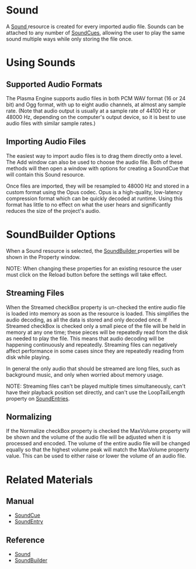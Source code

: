 # Sound
A [ Sound ](https://github.com/PlasmaEngine/PlasmaDocs/tree/master/docs/C%2B%2B/code_reference/class_reference/sound.markdown) resource is created for every imported audio file. Sounds can be attached to any number of [SoundCues](https://plasmaengine.github.io/PlasmaDocs/Plasma1/Editor/audio/soundcue.markdown), allowing the user to play the same sound multiple ways while only storing the file once.

# Using Sounds

## Supported Audio Formats

The Plasma Engine supports audio files in both PCM WAV format (16 or 24 bit) and Ogg format, with up to eight audio channels, at almost any sample rate. (Note that audio output is usually at a sample rate of 44100 Hz or 48000 Hz, depending on the computer's output device, so it is best to use audio files with similar sample rates.) 

## Importing Audio Files

The easiest way to import audio files is to drag them directly onto a level. The Add window can also be used to choose the audio file. Both of these methods will then open a window with options for creating a SoundCue that will contain this Sound resource.

Once files are imported, they will be resampled to 48000 Hz and stored in a custom format using the Opus codec. Opus is a high-quality, low-latency compression format which can be quickly decoded at runtime. Using this format has little to no effect on what the user hears and significantly reduces the size of the project's audio.

# SoundBuilder Options

When a Sound resource is selected, the [ SoundBuilder ](https://github.com/PlasmaEngine/PlasmaDocs/tree/master/docs/C%2B%2B/code_reference/class_reference/soundbuilder.markdown) properties will be shown in the Property window.

NOTE: When changing these properties for an existing resource the user must click on the Reload button before the settings will take effect.

## Streaming Files

When the Streamed checkBox property is un-checked the entire audio file is loaded into memory as soon as the resource is loaded. This simplifies the audio decoding, as all the data is stored and only decoded once. If Streamed checkBox is checked only a small piece of the file will be held in memory at any one time; these pieces will be repeatedly read from the disk as needed to play the file. This means that audio decoding will be happening continuously and repeatedly. Streaming files can negatively affect performance in some cases since they are repeatedly reading from disk while playing. 

In general the only audio that should be streamed are long files, such as background music, and only when worried about memory usage.

NOTE: Streaming files can't be played multiple times simultaneously, can't have their playback position set directly, and can't use the LoopTailLength  property on [SoundEntries](https://plasmaengine.github.io/PlasmaDocs/Plasma1/Editor/audio/soundcue.markdown#soundentries).

##  Normalizing

If the Normalize checkBox property is checked the MaxVolume  property will be shown and the volume of the audio file will be adjusted when it is processed and encoded. The volume of the entire audio file will be changed equally so that the highest volume peak will match the MaxVolume  property value. This can be used to either raise or lower the volume of an audio file.

# Related Materials

## Manual

- [SoundCue ](https://plasmaengine.github.io/PlasmaDocs/Plasma1/Editor/audio/soundcue.markdown)
- [SoundEntry ](https://plasmaengine.github.io/PlasmaDocs/Plasma1/Editor/audio/soundcue.markdown#soundentries)

## Reference
- [ Sound ](https://github.com/PlasmaEngine/PlasmaDocs/tree/master/docs/C%2B%2B/code_reference/class_reference/sound.markdown)
- [ SoundBuilder ](https://github.com/PlasmaEngine/PlasmaDocs/tree/master/docs/C%2B%2B/code_reference/class_reference/soundbuilder.markdown) 

 